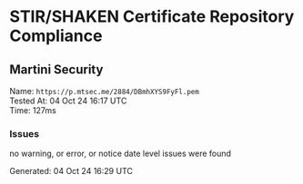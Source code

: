 # STIR/SHAKEN Certificate Repository Compliance

## Martini Security

Name: `https://p.mtsec.me/2884/DBmhXYS9FyFl.pem`\
Tested At: 04 Oct 24 16:17 UTC\
Time: 127ms

### Issues

no warning, or error, or notice date level issues were found

Generated: 04 Oct 24 16:29 UTC